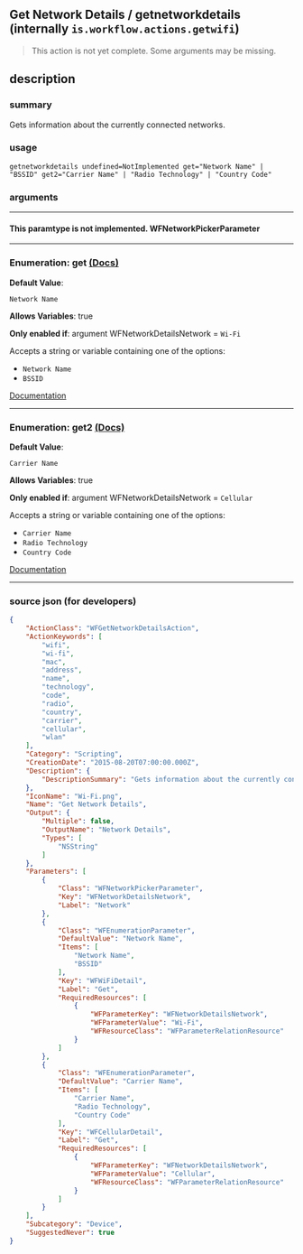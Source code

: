 
## Get Network Details / getnetworkdetails (internally `is.workflow.actions.getwifi`)

> This action is not yet complete. Some arguments may be missing.


## description

### summary

Gets information about the currently connected networks.


### usage
```
getnetworkdetails undefined=NotImplemented get="Network Name" | "BSSID" get2="Carrier Name" | "Radio Technology" | "Country Code"
```

### arguments

---

#### This paramtype is not implemented. WFNetworkPickerParameter

---

### Enumeration: get [(Docs)](https://pfgithub.github.io/shortcutslang/gettingstarted#enum-select-field)
**Default Value**:
```
Network Name
```
**Allows Variables**: true

**Only enabled if**: argument WFNetworkDetailsNetwork = `Wi-Fi`

Accepts a string 
or variable
containing one of the options:

- `Network Name`
- `BSSID`

[Documentation](https://pfgithub.github.io/shortcutslang/gettingstarted#enum-select-field)

---

### Enumeration: get2 [(Docs)](https://pfgithub.github.io/shortcutslang/gettingstarted#enum-select-field)
**Default Value**:
```
Carrier Name
```
**Allows Variables**: true

**Only enabled if**: argument WFNetworkDetailsNetwork = `Cellular`

Accepts a string 
or variable
containing one of the options:

- `Carrier Name`
- `Radio Technology`
- `Country Code`

[Documentation](https://pfgithub.github.io/shortcutslang/gettingstarted#enum-select-field)

---

### source json (for developers)

```json
{
	"ActionClass": "WFGetNetworkDetailsAction",
	"ActionKeywords": [
		"wifi",
		"wi-fi",
		"mac",
		"address",
		"name",
		"technology",
		"code",
		"radio",
		"country",
		"carrier",
		"cellular",
		"wlan"
	],
	"Category": "Scripting",
	"CreationDate": "2015-08-20T07:00:00.000Z",
	"Description": {
		"DescriptionSummary": "Gets information about the currently connected networks."
	},
	"IconName": "Wi-Fi.png",
	"Name": "Get Network Details",
	"Output": {
		"Multiple": false,
		"OutputName": "Network Details",
		"Types": [
			"NSString"
		]
	},
	"Parameters": [
		{
			"Class": "WFNetworkPickerParameter",
			"Key": "WFNetworkDetailsNetwork",
			"Label": "Network"
		},
		{
			"Class": "WFEnumerationParameter",
			"DefaultValue": "Network Name",
			"Items": [
				"Network Name",
				"BSSID"
			],
			"Key": "WFWiFiDetail",
			"Label": "Get",
			"RequiredResources": [
				{
					"WFParameterKey": "WFNetworkDetailsNetwork",
					"WFParameterValue": "Wi-Fi",
					"WFResourceClass": "WFParameterRelationResource"
				}
			]
		},
		{
			"Class": "WFEnumerationParameter",
			"DefaultValue": "Carrier Name",
			"Items": [
				"Carrier Name",
				"Radio Technology",
				"Country Code"
			],
			"Key": "WFCellularDetail",
			"Label": "Get",
			"RequiredResources": [
				{
					"WFParameterKey": "WFNetworkDetailsNetwork",
					"WFParameterValue": "Cellular",
					"WFResourceClass": "WFParameterRelationResource"
				}
			]
		}
	],
	"Subcategory": "Device",
	"SuggestedNever": true
}
```
